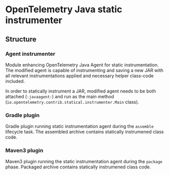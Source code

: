# OpenTelemetry Java static instrumenter

## Structure

### Agent instrumenter

Module enhancing OpenTelemetry Java Agent for static instrumentation. The modified agent is capable of instrumenting and saving a new JAR with all relevant instrumentations applied and necessary helper class-code included.

In order to statically instrument a JAR, modified agent needs to be both attached (`-javaagent:`) and run as the main method (`io.opentelemetry.contrib.statical.instrumenter.Main` class).

### Gradle plugin

Gradle plugin running static instrumentation agent during the `assemble` lifecycle task. The assembled archive contains statically instrumened class code.

### Maven3 plugin

Maven3 plugin running the static instrumentation agent during the `package` phase. Packaged archive contains statically instrumened class code.
